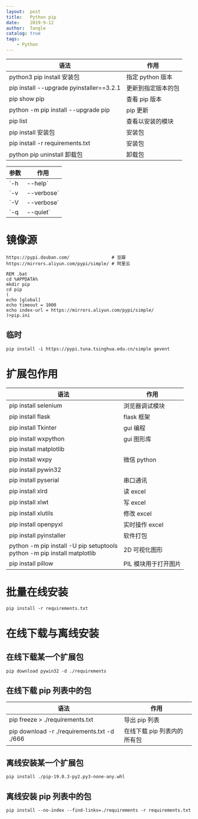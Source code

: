 ```yaml
---
layout:  post
title:   Python pip
date:    2019-9-12
author:  Tangle
catalog: true
tags:
    - Python
---
```


| 语法                                     | 作用               |
| ---------------------------------------- | ------------------ |
| python3 pip install 安装包               | 指定 python 版本   |
| pip install --upgrade pyinstaller==3.2.1 | 更新到指定版本的包 |
| pip show pip                             | 查看 pip 版本      |
| python -m pip install --upgrade pip      | pip 更新           |
| pip list                                 | 查看以安装的模块   |
| pip install 安装包                       | 安装包             |
| pip install -r requirements.txt          | 安装包             |
| python pip uninstall 卸载包              | 卸载包             |

| 参数            | 作用                          |
| --------------- | ----------------------------- |
| `-h | --help`    | 帮助                      |
| `-v | --verbose` | 最多的输出，最多可以使用3次 |
| `-V | --verbose` | 版本                  |
| `-q | --quiet`   | 最少的输出                    |

# 镜像源

```
https://pypi.douban.com/                # 豆瓣
https://mirrors.aliyun.com/pypi/simple/ # 阿里云
```

```
REM .bat
cd %APPDATA%
mkdir pip
cd pip
(
echo [global]
echo timeout = 1000
echo index-url = https://mirrors.aliyun.com/pypi/simple/
)>pip.ini
```

## 临时

```
pip install -i https://pypi.tuna.tsinghua.edu.cn/simple gevent
```

# 扩展包作用

| 语法                                                         | 作用                 |
| ------------------------------------------------------------ | -------------------- |
| pip install selenium                                         | 浏览器调试模块       |
| pip install flask                                            | flask 框架           |
| pip install Tkinter                                          | gui 编程             |
| pip install wxpython                                         | gui 图形库           |
| pip install matplotlib                                       |                      |
| pip install wxpy                                             | 微信 python          |
| pip install pywin32                                          |                      |
| pip install pyserial                                         | 串口通讯             |
| pip install xlrd                                             | 读 excel             |
| pip install xlwt                                             | 写 excel             |
| pip install xlutils                                          | 修改 excel           |
| pip install openpyxl                                         | 实时操作 excel       |
| pip install pyinstaller                                      | 软件打包             |
| python -m pip install -U pip setuptools<br>python -m pip install matplotlib | 2D 可视化图形        |
| pip install pillow                                           | PIL 模块用于打开图片 |

# 批量在线安装

```
pip install -r requirements.txt
```

# 在线下载与离线安装

## 在线下载某一个扩展包

```
pip download pywin32 -d ./requirements
```

## 在线下载 pip 列表中的包

| 语法                                  | 作用                        |
| ------------------------------------- | --------------------------- |
| pip freeze > ./requirements.txt             | 导出 pip 列表               |
| pip download -r ./requirements.txt -d ./666 | 在线下载 pip 列表内的所有包 |

## 离线安装某一个扩展包

```
pip install ./pip-19.0.3-py2.py3-none-any.whl
```

## 离线安装 pip 列表中的包

```
pip install --no-index --find-links=./requirements -r requirements.txt
```
